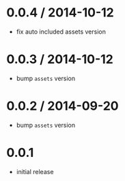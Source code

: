 
0.0.4 / 2014-10-12
==================

 * fix auto included assets version

0.0.3 / 2014-10-12
==================

  * bump `assets` version

0.0.2 / 2014-09-20
==================

  * bump `assets` version

0.0.1
=====

  * initial release
